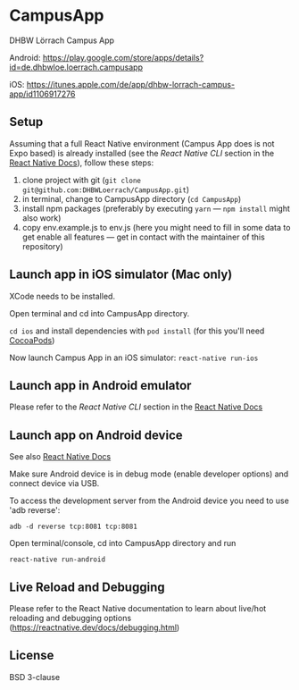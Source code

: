 # CampusApp
DHBW Lörrach Campus App

Android:
https://play.google.com/store/apps/details?id=de.dhbwloe.loerrach.campusapp

iOS:
https://itunes.apple.com/de/app/dhbw-lorrach-campus-app/id1106917276

## Setup

Assuming that a full React Native environment (Campus App does is not Expo based) is already installed (see the _React Native CLI_ section in the [React Native Docs](https://reactnative.dev/docs/environment-setup)), follow these steps:

1. clone project with git (`git clone git@github.com:DHBWLoerrach/CampusApp.git`)
2. in terminal, change to CampusApp directory (`cd CampusApp`)
3. install npm packages (preferably by executing `yarn` &mdash; `npm install`
   might also work)
4. copy env.example.js to env.js (here you might need to fill in some data to
   get enable all features &mdash; get in contact with the maintainer of this
   repository)

## Launch app in iOS simulator (Mac only)

XCode needs to be installed.

Open terminal and cd into CampusApp directory. 

`cd ios` and install dependencies with `pod install` (for this you'll need
[CocoaPods](https://cocoapods.org/)) 

Now launch Campus App in an iOS simulator: `react-native run-ios`

## Launch app in Android emulator

Please refer to the _React Native CLI_ section in the [React Native Docs](https://reactnative.dev/docs/environment-setup)

## Launch app on Android device

See also [React Native Docs](https://reactnative.dev/docs/running-on-device)

Make sure Android device is in debug mode (enable developer options) and connect device via USB.

To access the development server from the Android device you need to use 'adb reverse':

`adb -d reverse tcp:8081 tcp:8081`

Open terminal/console, cd into CampusApp directory and run

`react-native run-android`

## Live Reload and Debugging

Please refer to the React Native documentation to learn about live/hot reloading
and debugging options (https://reactnative.dev/docs/debugging.html)

## License

BSD 3-clause

